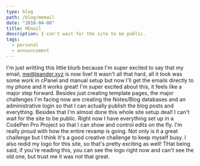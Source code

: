 ```yaml
---
type: blog
path: /blog/memail
date: "2018-04-08"
title: MEmail
description: I can't wait for the site to be public.
tags:
  - personal
  - announcement
---
```


I'm just writting this little blurb because I'm super excited to say that my email, me@leander.xyz is now live! It wasn't all that hard, all it took was some work in cPanel and manual setup but now I'll get the emails directly to my phone and it works great! I'm super excited about this, it feels like a major step forward. Besides just creating template pages, the major challenges I'm facing now are creating the Notes/Blog databases and an administrative login so that I can actually publish the blog posts and everything. Besides that I'm almost done this whole site setup deal! I can't wait for the site to be public. Right now I have everything set up in a CodePen Pro Project so that I can show and control edits on the fly. I'm really proud with how the entire revamp is going. Not only is it a great challenge but I think It's a good creative challenge to keep myself busy. I also redid my logo for this site, so that's pretty exciting as well! THat being said, if you're reading this, you can see the logo right now and can't see the old one, but trust me it was not that great.
